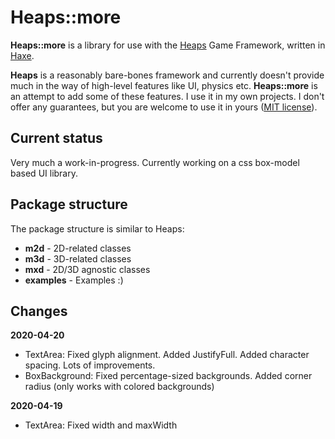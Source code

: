 # Heaps::more
__Heaps::more__ is a library for use with the [Heaps](https://heaps.io/) Game Framework, written in [Haxe](https://haxe.org/).

__Heaps__ is a reasonably bare-bones framework and currently doesn't provide much in the way of high-level features like UI, physics etc. __Heaps::more__ is an attempt to add some of these features. I use it in my own projects. I don't offer any guarantees, but you are welcome to use it in yours ([MIT license](https://choosealicense.com/licenses/mit/)).

## Current status
Very much a work-in-progress. Currently working on a css box-model based UI library.

## Package structure
The package structure is similar to Heaps:
* __m2d__ - 2D-related classes
* __m3d__ - 3D-related classes
* __mxd__ - 2D/3D agnostic classes
* __examples__ - Examples :)

## Changes
__2020-04-20__

* TextArea: Fixed glyph alignment. Added JustifyFull. Added character spacing. Lots of improvements.
* BoxBackground: Fixed percentage-sized backgrounds. Added corner radius (only works with colored backgrounds)

__2020-04-19__

* TextArea: Fixed width and maxWidth
